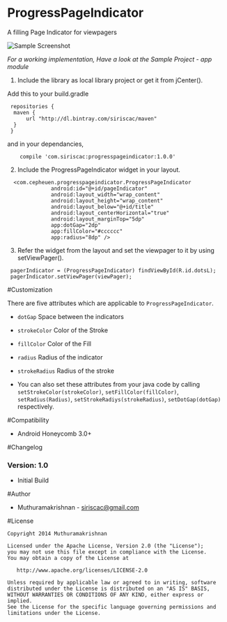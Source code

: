 # ProgressPageIndicator
A filling Page Indicator for viewpagers

![Sample Screenshot](https://raw.githubusercontent.com/siriscac/ProgressPageIndicator/master/screens/screen.png)

*For a working implementation, Have a look at the Sample Project - app module*

1. Include the library as local library project or get it from jCenter(). 

  Add this to your build.gradle
  ```
   repositories {
    maven {
        url "http://dl.bintray.com/siriscac/maven"
    }
   }
   ```
   
   and in your dependancies,
   ```
       compile 'com.siriscac:progresspageindicator:1.0.0'
   ```

2. Include the ProgressPageIndicator widget in your layout.

  ```
    <com.cepheuen.progresspageindicator.ProgressPageIndicator
                android:id="@+id/pageIndicator"
                android:layout_width="wrap_content"
                android:layout_height="wrap_content"
                android:layout_below="@+id/title"
                android:layout_centerHorizontal="true"
                android:layout_marginTop="5dp"
                app:dotGap="2dp"
                app:fillColor="#cccccc"
                app:radius="8dp" />
  ```
    
3. Refer the widget from the layout and set the viewpager to it by using setViewPager().
   
  ```
   pagerIndicator = (ProgressPageIndicator) findViewById(R.id.dotsL);
   pagerIndicator.setViewPager(viewPager);
  ```
   
#Customization

There are five attributes which are applicable to `ProgressPageIndicator`.

  - `dotGap` Space between the indicators
  - `strokeColor` Color of the Stroke
  - `fillColor` Color of the Fill
  - `radius` Radius of the indicator
  - `strokeRadius` Radius of the stroke

  - You can also set these attributes from your java code by calling `setStrokeColor(strokeColor)`, `setFillColor(fillColor)`, `setRadius(Radius)`, `setStrokeRadiys(strokeRadius)`, `setDotGap(dotGap)` respectively.
  
#Compatibility
  
  * Android Honeycomb 3.0+
  
#Changelog

### Version: 1.0

  * Initial Build
  
#Author

  * Muthuramakrishnan - <siriscac@gmail.com>
  
#License

    Copyright 2014 Muthuramakrishnan

    Licensed under the Apache License, Version 2.0 (the "License");
    you may not use this file except in compliance with the License.
    You may obtain a copy of the License at

       http://www.apache.org/licenses/LICENSE-2.0

    Unless required by applicable law or agreed to in writing, software
    distributed under the License is distributed on an "AS IS" BASIS,
    WITHOUT WARRANTIES OR CONDITIONS OF ANY KIND, either express or implied.
    See the License for the specific language governing permissions and
    limitations under the License.
